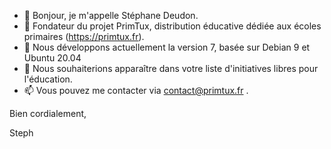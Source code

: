 - 👋 Bonjour, je m'appelle Stéphane Deudon.
- 👀 Fondateur du projet PrimTux, distribution éducative dédiée aux écoles primaires (https://primtux.fr).
- 🌱 Nous développons actuellement la version 7, basée sur Debian 9 et Ubuntu 20.04
- 💞️ Nous souhaiterions apparaître dans votre liste d'initiatives libres pour l'éducation.
- 📫 Vous pouvez me contacter via contact@primtux.fr .

Bien cordialement,

Steph

<!---
Stephlabaraque/Stephlabaraque is a ✨ special ✨ repository because its `README.md` (this file) appears on your GitHub profile.
You can click the Preview link to take a look at your changes.
--->
